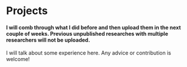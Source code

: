 Projects
======
#### I will comb through what I did before and then upload them in the next couple of weeks. Previous unpublished researches with multiple researchers will not be uploaded.  
I will talk about some experience here. Any advice or contribution is welcome!  
